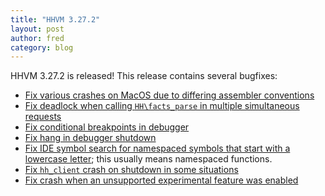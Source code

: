 ```yaml
---
title: "HHVM 3.27.2"
layout: post
author: fred
category: blog
---
```


HHVM 3.27.2 is released! This release contains several bugfixes:

* [Fix various crashes on MacOS due to differing assembler conventions](https://github.com/facebook/hhvm/commit/05f97eb0388d84ba2e0685c2715582c3a41dd3d1)
* [Fix deadlock when calling `HH\facts_parse` in multiple simultaneous requests](https://github.com/facebook/hhvm/commit/4089ed8b5042b2b1781b833653472b48acc6f07f)
* [Fix conditional breakpoints in debugger](https://github.com/facebook/hhvm/commit/bbba234980bc183ddb3c6300c04fff8a18ae6915)
* [Fix hang in debugger shutdown](https://github.com/facebook/hhvm/commit/a8fd6b8d1c47d24f8cbbfe887642c45688c418d3)
* [Fix IDE symbol search for namespaced symbols that start with a lowercase letter](https://github.com/facebook/hhvm/commit/62a30953b2ffba94f0aeb21a3ee30a71d17e2527); this usually means namespaced functions.
* [Fix `hh_client` crash on shutdown in some situations](https://github.com/facebook/hhvm/commit/67aa074dc9d7cc40342d55f3df2195cb97cdc7f8)
* [Fix crash when an unsupported experimental feature was enabled](https://github.com/facebook/hhvm/commit/9ee09d4e654852135a0595285f44fca66841b5dd)
